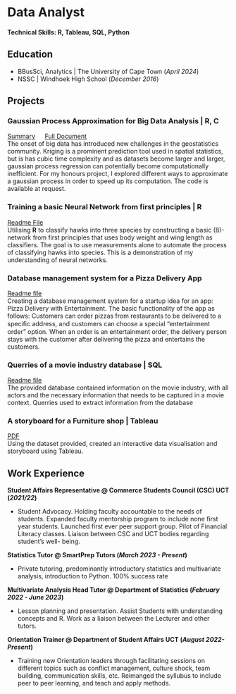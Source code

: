 # Data Analyst

#### Technical Skills: R, Tableau, SQL, Python

## Education
- BBusSci, Analytics |  The University of Cape Town (_April 2024_)								       		
- NSSC |                Windhoek High School (_December 2016_)

## Projects
### Gaussian Process Approximation for Big Data Analysis | **R**, **C**
[Summary](https://drive.google.com/file/d/1BjLjjhXRd49oTYrOswL_LhWnvsaotD1f/view?usp=sharing) &emsp; [Full Document](https://drive.google.com/file/d/19RFRp5JYcwoebJ0KiAXG5ITHQa5CC3Zz/view?usp=sharing)  
The onset of big data has introduced new challenges in the geostatistics community. Kriging is a prominent prediction tool used in spatial statistics, but is has cubic time complexity and as datasets become larger and larger, gaussian process regression can potentially become computationally inefficient. For my honours project, I explored different ways to approximate a gaussian process in order to speed up its computation. The code is available at request.  

### Training a basic Neural Network from first principles | **R**
[Readme File](https://github.com/mishanphiri/portfolio/blob/main/Doc.md)  
Utilising **R** to classify hawks into three species by constructing a basic (8)-network from first principles that uses body weight and wing length as classifiers. The goal is to use measurements alone to automate the process of classifying hawks into species. This is a demonstration of my understanding of neural networks.
### Database management system for a Pizza Delivery App
[Readme file](Database_management.md)  
Creating a database management system for a startup idea for an app: Pizza Delivery with Entertainment. The basic functionality of the app as follows:
Customers can order pizzas from restaurants to be delivered to a speciﬁc address, and customers can choose a special “entertainment order” option. When an order is an entertainment order, the delivery person stays with the customer after delivering the pizza and entertains the customers.

### Querries of a movie industry database | **SQL**
[Readme file](querries.md)  
The provided database contained information on the movie industry, with all actors and the necessary information that needs to be captured in a movie context. Querries used to extract information from the database

### A storyboard for a Furniture shop | **Tableau** 
[PDF](https://drive.google.com/file/d/17agNsHB1Im99-4rq66Agp_mc7RbVm6M2/view?usp=sharing)  
Using the dataset provided, created an interactive data visualisation and storyboard using Tableau. 

## Work Experience

**Student Affairs Representative @ Commerce Students Council (CSC) UCT (_2021/22_)**
- Student Advocacy. Holding faculty accountable to the needs of students. Expanded faculty mentorship program to include none first year students. Launched first ever peer support group. Pilot of Financial Literacy classes. Liaison between CSC and UCT 
bodies regarding student’s well- being.

**Statistics Tutor @ SmartPrep Tutors (_March 2023 - Present_)**
- Private tutoring, predominantly introductory statistics and multivariate analysis, introduction to Python. 100% success rate

**Multivariate Analysis Head Tutor @ Department of Statistics (_February 2022 - June 2023_)**
-  Lesson planning and presentation. Assist Students with understanding concepts 
and R. Work as a liaison between the Lecturer and other tutors. 

**Orientation Trainer @ Department of Student Affairs UCT (_August 2022-Present_)**
- Training new Orientation leaders through facilitating sessions on different topics 
such as conflict management, culture shock, team building, communication skills, 
etc. Reimanged the syllubus to include peer to peer learning, and teach and apply methods.
